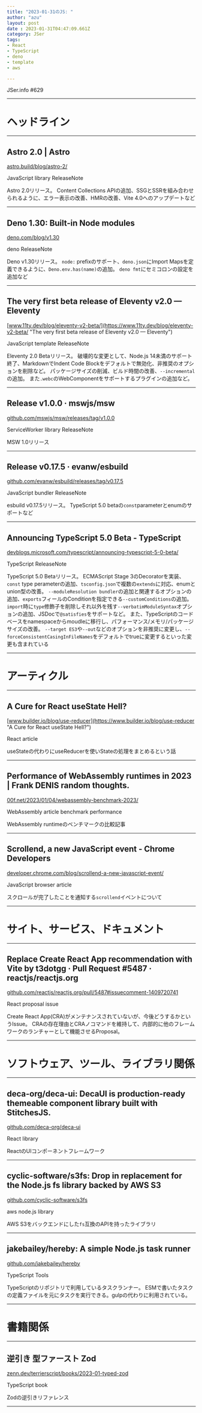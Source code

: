 ```yaml
---
title: "2023-01-31のJS: "
author: "azu"
layout: post
date : 2023-01-31T04:47:09.661Z
category: JSer
tags:
- React
- TypeScript
- deno
- template
- aws

---
```


JSer.info #629

----

<h1 class="site-genre">ヘッドライン</h1>

----

## Astro 2.0 | Astro
[astro.build/blog/astro-2/](https://astro.build/blog/astro-2/ "Astro 2.0 | Astro")
<p class="jser-tags jser-tag-icon"><span class="jser-tag">JavaScript</span> <span class="jser-tag">library</span> <span class="jser-tag">ReleaseNote</span></p>

Astro 2.0リリース。
Content Collections APIの追加、SSGとSSRを組み合わせられるように、エラー表示の改善、HMRの改善、Vite 4.0へのアップデートなど


----

## Deno 1.30: Built-in Node modules
[deno.com/blog/v1.30](https://deno.com/blog/v1.30 "Deno 1.30: Built-in Node modules")
<p class="jser-tags jser-tag-icon"><span class="jser-tag">deno</span> <span class="jser-tag">ReleaseNote</span></p>

Deno v1.30リリース。
`node:` prefixのサポート、`deno.json`にImport Mapsを定義できるように、`Deno.env.has(name)`の追加。
`deno fmt`にセミコロンの設定を追加など


----

## The very first beta release of Eleventy v2.0 — Eleventy
[www.11ty.dev/blog/eleventy-v2-beta/](https://www.11ty.dev/blog/eleventy-v2-beta/ "The very first beta release of Eleventy v2.0 — Eleventy")
<p class="jser-tags jser-tag-icon"><span class="jser-tag">JavaScript</span> <span class="jser-tag">template</span> <span class="jser-tag">ReleaseNote</span></p>

Eleventy 2.0 Betaリリース。
破壊的な変更として、Node.js 14未満のサポート終了、MarkdownでIndent Code Blockをデフォルトで無効化、非推奨のオプションを削除など。
パッケージサイズの削減、ビルド時間の改善、`--incremental`の追加。
また`.webc`のWebComponentをサポートするプラグインの追加など。


----

## Release v1.0.0 · mswjs/msw
[github.com/mswjs/msw/releases/tag/v1.0.0](https://github.com/mswjs/msw/releases/tag/v1.0.0 "Release v1.0.0 · mswjs/msw")
<p class="jser-tags jser-tag-icon"><span class="jser-tag">ServiceWorker</span> <span class="jser-tag">library</span> <span class="jser-tag">ReleaseNote</span></p>

MSW 1.0リリース


----

## Release v0.17.5 · evanw/esbuild
[github.com/evanw/esbuild/releases/tag/v0.17.5](https://github.com/evanw/esbuild/releases/tag/v0.17.5 "Release v0.17.5 · evanw/esbuild")
<p class="jser-tags jser-tag-icon"><span class="jser-tag">JavaScript</span> <span class="jser-tag">bundler</span> <span class="jser-tag">ReleaseNote</span></p>

esbuild v0.17.5リリース。
TypeScript 5.0 betaの`const`parameterとenumのサポートなど


----

## Announcing TypeScript 5.0 Beta - TypeScript
[devblogs.microsoft.com/typescript/announcing-typescript-5-0-beta/](https://devblogs.microsoft.com/typescript/announcing-typescript-5-0-beta/ "Announcing TypeScript 5.0 Beta - TypeScript")
<p class="jser-tags jser-tag-icon"><span class="jser-tag">TypeScript</span> <span class="jser-tag">ReleaseNote</span></p>

TypeScript 5.0 Betaリリース。
ECMAScript Stage 3のDecoratorを実装、`const` type perameterの追加、`tsconfig.json`で複数の`extends`に対応、enumとunion型の改善。
`--moduleResolution bundler`の追加と関連するオプションの追加、`exports`フィールのConditionを指定できる`--customConditions`の追加。
`import`時に`type`修飾子を削除しそれ以外を残す`--verbatimModuleSyntax`オプションの追加、JSDocで`@satisfies`をサポートなど。
また、TypeScriptのコードベースをnamespaceからmoudleに移行し、パフォーマンス/メモリ/パッケージサイズの改善。
`--target ES3`や`--out`などのオプションを非推奨に変更し、`--forceConsistentCasingInFileNames`をデフォルトでtrueに変更するといった変更も含まれている


----
<h1 class="site-genre">アーティクル</h1>

----

## A Cure for React useState Hell?
[www.builder.io/blog/use-reducer](https://www.builder.io/blog/use-reducer "A Cure for React useState Hell?")
<p class="jser-tags jser-tag-icon"><span class="jser-tag">React</span> <span class="jser-tag">article</span></p>

useStateの代わりにuseReducerを使いStateの処理をまとめるという話


----

## Performance of WebAssembly runtimes in 2023 | Frank DENIS random thoughts.
[00f.net/2023/01/04/webassembly-benchmark-2023/](https://00f.net/2023/01/04/webassembly-benchmark-2023/ "Performance of WebAssembly runtimes in 2023 | Frank DENIS random thoughts.")
<p class="jser-tags jser-tag-icon"><span class="jser-tag">WebAssembly</span> <span class="jser-tag">article</span> <span class="jser-tag">benchmark</span> <span class="jser-tag">performance</span></p>

WebAssembly runtimeのベンチマークの比較記事


----

## Scrollend, a new JavaScript event - Chrome Developers
[developer.chrome.com/blog/scrollend-a-new-javascript-event/](https://developer.chrome.com/blog/scrollend-a-new-javascript-event/ "Scrollend, a new JavaScript event - Chrome Developers")
<p class="jser-tags jser-tag-icon"><span class="jser-tag">JavaScript</span> <span class="jser-tag">browser</span> <span class="jser-tag">article</span></p>

スクロールが完了したことを通知する`scrollend`イベントについて


----
<h1 class="site-genre">サイト、サービス、ドキュメント</h1>

----

## Replace Create React App recommendation with Vite by t3dotgg · Pull Request #5487 · reactjs/reactjs.org
[github.com/reactjs/reactjs.org/pull/5487#issuecomment-1409720741](https://github.com/reactjs/reactjs.org/pull/5487#issuecomment-1409720741 "Replace Create React App recommendation with Vite by t3dotgg · Pull Request #5487 · reactjs/reactjs.org")
<p class="jser-tags jser-tag-icon"><span class="jser-tag">React</span> <span class="jser-tag">proposal</span> <span class="jser-tag">issue</span></p>

Create React App(CRA)がメンテナンスされていないが、今後どうするかというIssue。
CRAの存在理由とCRAノコマンドを維持して、内部的に他のフレームワークのランチャーとして機能させるProposal。


----
<h1 class="site-genre">ソフトウェア、ツール、ライブラリ関係</h1>

----

## deca-org/deca-ui: DecaUI is production-ready themeable component library built with StitchesJS.
[github.com/deca-org/deca-ui](https://github.com/deca-org/deca-ui "deca-org/deca-ui: DecaUI is production-ready themeable component library built with StitchesJS.")
<p class="jser-tags jser-tag-icon"><span class="jser-tag">React</span> <span class="jser-tag">library</span></p>

ReactのUIコンポーネントフレームワーク


----

## cyclic-software/s3fs: Drop in replacement for the Node.js fs library backed by AWS S3
[github.com/cyclic-software/s3fs](https://github.com/cyclic-software/s3fs "cyclic-software/s3fs: Drop in replacement for the Node.js fs library backed by AWS S3")
<p class="jser-tags jser-tag-icon"><span class="jser-tag">aws</span> <span class="jser-tag">node.js</span> <span class="jser-tag">library</span></p>

AWS S3をバックエンドにした`fs`互換のAPIを持ったライブラリ


----

## jakebailey/hereby: A simple Node.js task runner
[github.com/jakebailey/hereby](https://github.com/jakebailey/hereby "jakebailey/hereby: A simple Node.js task runner")
<p class="jser-tags jser-tag-icon"><span class="jser-tag">TypeScript</span> <span class="jser-tag">Tools</span></p>

TypeScriptのリポジトリで利用しているタスクランナー。
ESMで書いたタスクの定義ファイルを元にタスクを実行できる。gulpの代わりに利用されている。


----
<h1 class="site-genre">書籍関係</h1>

----

## 逆引き 型ファースト Zod
[zenn.dev/terrierscript/books/2023-01-typed-zod](https://zenn.dev/terrierscript/books/2023-01-typed-zod "逆引き 型ファースト Zod")
<p class="jser-tags jser-tag-icon"><span class="jser-tag">TypeScript</span> <span class="jser-tag">book</span></p>

Zodの逆引きリファレンス


----
